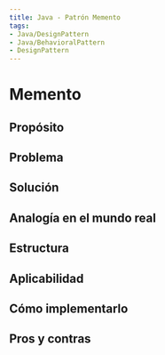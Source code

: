 ```yaml
---
title: Java - Patrón Memento
tags:  
- Java/DesignPattern
- Java/BehavioralPattern
- DesignPattern
---
```


# Memento

## Propósito



## Problema



## Solución



## Analogía en el mundo real



## Estructura



## Aplicabilidad



## Cómo implementarlo



## Pros y contras



